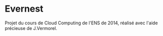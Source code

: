 Evernest
========

Projet du cours de Cloud Computing de l'ENS de 2014, réalisé avec l'aide précieuse de J.Vermorel.


